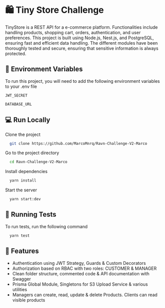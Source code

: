 # 🛍️ Tiny Store Challenge

TinyStore is a REST API for a e-commerce platform. Functionalities include handling products, shopping cart, orders, authentication, and user preferences. This project is built using Node.js, Nest.js, and PostgreSQL, ensuring fast and efficient data handling. The different modules have been thoroughly tested and secure, ensuring that sensitive information is always protected.

## 🔐 Environment Variables

To run this project, you will need to add the following environment variables to your .env file

`JWT_SECRET`

`DATABASE_URL`

## 💻 Run Locally

Clone the project

```bash
  git clone https://github.com/MarcoMnrq/Ravn-Challenge-V2-Marco
```

Go to the project directory

```bash
  cd Ravn-Challenge-V2-Marco
```

Install dependencies

```bash
  yarn install
```

Start the server

```bash
  yarn start:dev
```

## 🧪 Running Tests

To run tests, run the following command

```bash
  yarn test
```

## 🌟 Features

- Authentication using JWT Strategy, Guards & Custom Decorators
- Authorization based on RBAC with two roles: CUSTOMER & MANAGER
- Clean folder structure, commented code & API documentation with Swagger
- Prisma Global Module, Singletons for S3 Upload Service & various utilities
- Managers can create, read, update & delete Products. Clients can read visible products